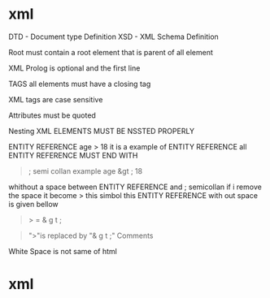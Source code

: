 # xml
DTD - Document type Definition
XSD - XML Schema Definition

Root must contain a root element that is parent  of all element

XML Prolog is optional and the first line 

TAGS all elements must have a closing tag

XML tags are case sensitive

Attributes must be quoted

Nesting XML ELEMENTS MUST BE NSSTED PROPERLY  

ENTITY REFERENCE    age &gt; 18 it is a example of ENTITY REFERENCE  all ENTITY REFERENCE MUST END WITH
>; semi collan example age &gt ; 18 

whithout a space between ENTITY REFERENCE and ; semicollan if i remove the space it become > this simbol 
this ENTITY REFERENCE with out space is given bellow
> &gt; = & g t ; <!--REMOVE THE SAPCE BETWEEN & g t and ;-->

> ">"is replaced by "& g t ;"
Comments    <!-- IT IS A EXAMPLE COMMANT -->

White Space is not same of html
# xml